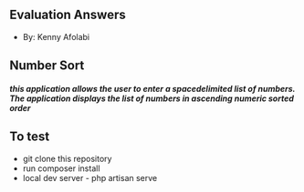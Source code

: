 ## Evaluation Answers
+ By: Kenny Afolabi

## Number Sort
##### this application allows the user to enter a space­delimited list of numbers. The application displays the list of numbers in ascending numeric sorted order

## To test
- git clone this repository
- run composer install
- local dev server - php artisan serve 



